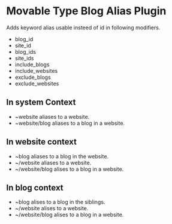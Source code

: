 # Movable Type Blog Alias Plugin

Adds keyword alias usable insteed of id in following modifiers.

* blog_id
* site_id
* blog_ids
* site_ids
* include_blogs
* include_websites
* exclude_blogs
* exclude_websites

## In system Context

* ~website aliases to a website.
* ~website/blog aliases to a blog in a website.

## In website context

* ~blog aliases to a blog in the website.
* ~/website aliases to a website.
* ~/website/blog alises to a blog in a website.

## In blog context

* ~blog alises to a blog in the siblings.
* ~/website alises to a website.
* ~/website/blog alises to a blog in a website.

